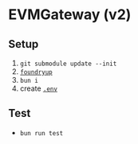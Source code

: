# EVMGateway (v2)

## Setup

1. `git submodule update --init`
1. [`foundryup`](https://book.getfoundry.sh/getting-started/installation)
1. `bun i`
1. create [`.env`](./.env.example)

## Test

* `bun run test`
